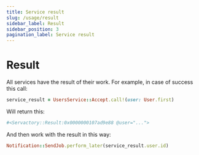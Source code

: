 ```yaml
---
title: Service result
slug: /usage/result
sidebar_label: Result
sidebar_position: 3
pagination_label: Service result
---
```


# Result

All services have the result of their work. For example, in case of success this call:

```ruby
service_result = UsersService::Accept.call!(user: User.first)
```

Will return this:

```ruby
#<Servactory::Result:0x0000000107ad9e88 @user="...">
```

And then work with thе result in this way:

```ruby
Notification::SendJob.perform_later(service_result.user.id)
```
